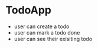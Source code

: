 # TodoApp 
 
- user can create a todo
- user can mark a todo done
- user can see their exisiting todo
